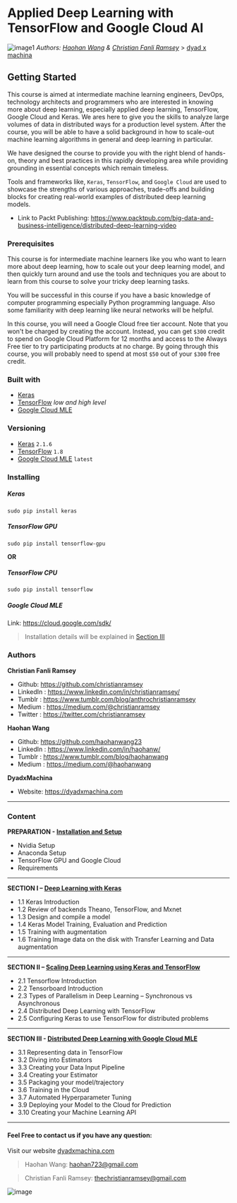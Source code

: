# Applied Deep Learning with TensorFlow and Google Cloud AI
![image1][image-1] 
_Authors: [Haohan Wang][1] & [Christian Fanli Ramsey][2]_ \> [dyad x machina][3]
## Getting Started
This course is aimed at intermediate machine learning engineers, DevOps, technology architects and programmers who are interested in knowing more about deep learning, especially applied deep learning, TensorFlow, Google Cloud and Keras. We ares here to give you the skills to analyze large volumes of data in distributed ways for a production level system. After the course, you will be able to have a solid background in how to scale-out machine learning algorithms in general and deep learning in particular. 

We have designed the course to provide you with the right blend of hands-on, theory and best practices in this rapidly developing area while providing grounding in essential concepts which remain timeless.

 Tools and frameworks like, `Keras`, `TensorFlow`, and `Google Cloud` are used to showcase the strengths of various approaches, trade-offs and building blocks for creating real-world examples of distributed deep learning models.


* Link to Packt Publishing: https://www.packtpub.com/big-data-and-business-intelligence/distributed-deep-learning-video

### Prerequisites
This course is for intermediate machine learners like you who want to learn more about deep learning, how to scale out your deep learning model, and then quickly turn around and use the tools and techniques you are about to learn from this course to solve your tricky deep learning tasks. 

You will be successful in this course if you have a basic knowledge of computer programming especially Python programming language. Also some familiarity with deep learning like neural networks will be helpful. 

In this course, you will need a Google Cloud free tier account. Note that you won't be charged by creating the account. Instead, you can get `$300` credit to spend on Google Cloud Platform for 12 months and access to the Always Free tier to try participating products at no charge. By going through this course, you will probably need to spend at most `$50` out of your `$300` free credit. 

### Built with
* [Keras][4]
* [TensorFlow][5] *low and high level*
* [Google Cloud MLE][6]

### Versioning
* [Keras][7] `2.1.6`
* [TensorFlow][8] `1.8`
* [Google Cloud MLE][9] `latest`

### Installing
##### Keras
```
sudo pip install keras
```
##### TensorFlow GPU
```
sudo pip install tensorflow-gpu
```
**OR**
##### TensorFlow CPU
```
sudo pip install tensorflow
```
##### Google Cloud MLE
Link: https://cloud.google.com/sdk/
> Installation details will be explained in [Section III][10]

### Authors
**Christian Fanli Ramsey** 
* Github: https://github.com/christianramsey
* LinkedIn : https://www.linkedin.com/in/christianramsey/
* Tumblr : https://www.tumblr.com/blog/anthrochristianramsey
* Medium : https://medium.com/@christianramsey
* Twitter : https://twitter.com/christianramsey

**Haohan Wang**
* Github: https://github.com/haohanwang23 
* LinkedIn : https://www.linkedin.com/in/haohanw/
* Tumblr : https://www.tumblr.com/blog/haohanwang 
* Medium : https://medium.com/@haohanwang

**DyadxMachina**
* Website:  https://dyadxmachina.com
---- 
### Content
**PREPARATION - [Installation and Setup][11]**
* Nvidia Setup
* Anaconda Setup
* TensorFlow GPU and Google Cloud
* Requirements
---

**SECTION I – [Deep Learning with Keras][12]**
* 1.1 Keras Introduction
* 1.2 Review of backends Theano, TensorFlow, and Mxnet
* 1.3 Design and compile a model
* 1.4 Keras Model Training, Evaluation and Prediction
* 1.5 Training with augmentation 
* 1.6 Training Image data on the disk with Transfer Learning and Data augmentation 
---- 

**SECTION II – [Scaling Deep Learning using Keras and TensorFlow][13]**
* 2.1 Tensorflow Introduction
* 2.2 Tensorboard Introduction
* 2.3 Types of Parallelism in Deep Learning – Synchronous vs Asynchronous
* 2.4 Distributed Deep Learning with TensorFlow 
* 2.5 Configuring Keras to use TensorFlow for distributed problems 
---

**SECTION III - [Distributed Deep Learning with Google Cloud MLE][14]**
* 3.1 Representing data in TensorFlow
* 3.2 Diving into Estimators
* 3.3 Creating your Data Input Pipeline
* 3.4 Creating your Estimator
* 3.5 Packaging your model/trajectory 
* 3.6 Training in the Cloud
* 3.7 Automated Hyperparameter Tuning
* 3.9 Deploying your Model to the Cloud for Prediction 
* 3.10 Creating your Machine Learning API

---

#### Feel Free to contact us if you have any question:
Visit our website [dyadxmachina.com]()
> Haohan Wang: haohan723@gmail.com

> Christian Fanli Ramsey: thechristianramsey@gmail.com



![image][image-2]

[1]:	http://haohanwang.tumblr.com "Haohan Wang Life Blog"
[2]:	http://anthrochristianramsey.tumblr.com "Lifeblog | Christian Fanli Ramsey"
[3]:	http://dyadxmachina.com "Dyad x Machina - affective neuroscience x deep learning"
[4]:	https://keras.io/
[5]:	https://www.tensorflow.org/
[6]:	https://cloud.google.com/
[7]:	https://github.com/keras-team/keras
[8]:	https://github.com/tensorflow/tensorflow
[9]:	https://github.com/GoogleCloudPlatform
[10]:	https://github.com/dyadxmachina/Distributed-Deep-Learning-with-Tensorflow/tree/master/0.%20Setup%20distributed%20deep%20learning%20environment
[11]:	https://github.com/dyadxmachina/Distributed-Deep-Learning-with-Tensorflow/tree/master/0.%20Setup%20distributed%20deep%20learning%20environment
[12]:	https://github.com/dyadxmachina/Distributed-Deep-Learning-with-Tensorflow/tree/master/1.%20Deep%20Learning%20with%20Keras
[13]:	https://github.com/dyadxmachina/Distributed-Deep-Learning-with-Tensorflow/tree/master/2.%20Distributed%20TensorFlow%20&%20Keras
[14]:	https://github.com/dyadxmachina/Distributed-Deep-Learning-with-Tensorflow/tree/master/3.%20Distributed%20Deep%20Learning%20with%20Google%20ML%20Engine


[image-1]:	https://image.ibb.co/e9rhPT/Screen_Shot_2018_07_24_at_15_10_09.png "Applied Deep Learning with TensorFlow and Google Cloud AI"
[image-2]:	https://image.ibb.co/khJuB7/Screenshot_from_2018_05_05_17_38_05.png